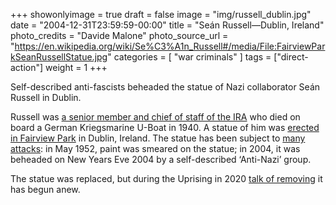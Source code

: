 +++
showonlyimage = true
draft = false
image = "img/russell_dublin.jpg"
date = "2004-12-31T23:59:59-00:00"
title = "Seán Russell—Dublin, Ireland"
photo_credits = "Davide Malone"
photo_source_url = "https://en.wikipedia.org/wiki/Se%C3%A1n_Russell#/media/File:FairviewParkSeanRussellStatue.jpg"
categories = [ "war criminals" ]
tags = ["direct-action"]
weight = 1
+++

Self-described anti-fascists beheaded the statue of Nazi collaborator Seán Russell in Dublin.

<!--more-->

Russell was [a senior member and chief of staff of the IRA](https://en.wikipedia.org/wiki/Se%C3%A1n_Russell) who died on board a German Kriegsmarine U-Boat in 1940. A statue of him was [erected in Fairview Park](https://comeheretome.com/2012/04/20/statues-of-dublin-sean-russell-fairview-park/) in Dublin, Ireland. The statue has been subject to [many attacks](https://www.thejournal.ie/sean-russell-statue-3549072-Aug2017/): in May 1952, paint was smeared on the statue; in 2004, it was beheaded on New Years Eve 2004 by a self-described ‘Anti-Nazi’ group.

The statue was replaced, but during the Uprising in 2020 [talk of removing](https://www.irishnews.com/news/republicofirelandnews/2020/06/10/news/dublin-statue-of-nazi-collaborator-sean-russell-may-have-to-be-removed-leo-varadkar-says-1969856/) it has begun anew.

